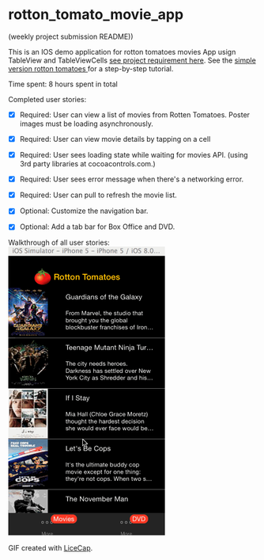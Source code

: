 rotton_tomato_movie_app
=======================

(weekly project submission README))

This is an IOS demo application for rotton tomatoes movies App usign TableView and TableViewCells [see project requirement here](http://courses.codepath.com/courses/intro_to_ios/week/1#!assignment). See the [simple version rotton tomatoes ](http://vimeo.com/105842473) for a step-by-step tutorial.

Time spent: 8 hours spent in total

Completed user stories:

 * [x] Required: User can view a list of movies from Rotten Tomatoes. Poster images must be loading asynchronously.
 * [x] Required: User can view movie details by tapping on a cell
 * [x] Required: User sees loading state while waiting for movies API. (using 3rd party libraries at cocoacontrols.com.)
 * [x] Required: User sees error message when there's a networking error.
 * [x] Required: User can pull to refresh the movie list.

 * [x] Optional: Customize the navigation bar.
 * [x] Optional: Add a tab bar for Box Office and DVD.

Walkthrough of all user stories:
![Video Walkthrough](demo_1.gif)


GIF created with [LiceCap](http://www.cockos.com/licecap/).
